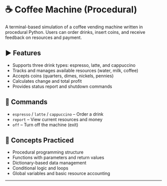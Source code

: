 # ☕ Coffee Machine (Procedural)

A terminal-based simulation of a coffee vending machine written in procedural Python. Users can order drinks, insert coins, and receive feedback on resources and payment.

## ▶️ Features

- Supports three drink types: espresso, latte, and cappuccino
- Tracks and manages available resources (water, milk, coffee)
- Accepts coins (quarters, dimes, nickels, pennies)
- Calculates change and total profit
- Provides status report and shutdown commands

## 🔧 Commands

- `espresso` / `latte` / `cappuccino` – Order a drink
- `report` – View current resources and money
- `off` – Turn off the machine (exit)

## 🧠 Concepts Practiced

- Procedural programming structure
- Functions with parameters and return values
- Dictionary-based data management
- Conditional logic and loops
- Global variables and basic resource accounting

---